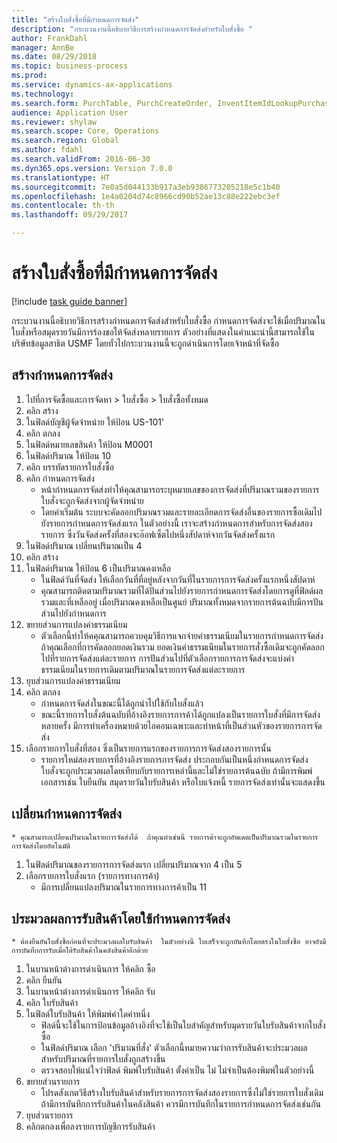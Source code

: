 ```yaml
--- 
title: "สร้างใบสั่งซื้อที่มีกำหนดการจัดส่ง"
description: "กระบวนงานนี้อธิบายวิธีการสร้างกำหนดการจัดส่งสำหรับใบสั่งซื้อ "
author: FrankDahl
manager: AnnBe
ms.date: 08/29/2018
ms.topic: business-process
ms.prod: 
ms.service: dynamics-ax-applications
ms.technology: 
ms.search.form: PurchTable, PurchCreateOrder, InventItemIdLookupPurchase, PurchDeliverySchedule, PurchEditLines
audience: Application User
ms.reviewer: shylaw
ms.search.scope: Core, Operations
ms.search.region: Global
ms.author: fdahl
ms.search.validFrom: 2016-06-30
ms.dyn365.ops.version: Version 7.0.0
ms.translationtype: HT
ms.sourcegitcommit: 7e0a5d044133b917a3eb9386773205218e5c1b40
ms.openlocfilehash: 1e4a0204d74c8966cd90b52ae13c88e222ebc3ef
ms.contentlocale: th-th
ms.lasthandoff: 09/29/2017

---
```

# <a name="create-a-purchase-order-with-a-delivery-schedule"></a>สร้างใบสั่งซื้อที่มีกำหนดการจัดส่ง

[!include [task guide banner](../../includes/task-guide-banner.md)]

กระบวนงานนี้อธิบายวิธีการสร้างกำหนดการจัดส่งสำหรับใบสั่งซื้อ  กำหนดการจัดส่งจะใช้เมื่อปริมาณในใบสั่งหรือสมุดรายวันมีการร้องขอให้จัดส่งหลายรายการ ตัวอย่างที่แสดงในคำแนะนำนี้สามารถใช้ในบริษัทข้อมูลสาธิต USMF โดยทั่วไปกระบวนงานนี้จะถูกดำเนินการโดยเจ้าหน้าที่จัดซื้อ


## <a name="create-a-delivery-schedule"></a>สร้างกำหนดการจัดส่ง
1. ไปที่การจัดซื้อและการจัดหา > ใบสั่งซื้อ > ใบสั่งซื้อทั้งหมด
2. คลิก สร้าง
3. ในฟิลด์บัญชีผู้จัดจำหน่าย ให้ป้อน US-101'
4. คลิก ตกลง
5. ในฟิลด์หมายเลขสินค้า ให้ป้อน M0001
6. ในฟิลด์ปริมาณ ให้ป้อน 10
7. คลิก บรรทัดรายการใบสั่งซื้อ
8. คลิก กำหนดการจัดส่ง
    * หน้ากำหนดการจัดส่งทำให้คุณสามารถระบุหมายเลขของการจัดส่งที่ปริมาณรวมของรายการใบสั่งจะถูกจัดส่งจากผู้จัดจำหน่าย  
    * โดยค่าเริ่มต้น ระบบจะคัดลอกปริมาณรวมและรายละเอียดการจัดส่งอื่นของรายการซื้อเดิมไปยังรายการกำหนดการจัดส่งแรก  ในตัวอย่างนี้ เราจะสร้างกำหนดการสำหรับการจัดส่งสองรายการ ซึ่งวันจัดส่งครั้งที่สองจะอ๊อฟเซ็ตไปหนึ่งสัปดาห์จากวันจัดส่งครั้งแรก  
9. ในฟิลด์ปริมาณ เปลี่ยนปริมาณเป็น 4
10. คลิก สร้าง
11. ในฟิลด์ปริมาณ ให้ป้อน 6 เป็นปริมาณคงเหลือ
    * ในฟิลด์วันที่จัดส่ง ให้เลือกวันที่ที่อยู่หลังจากวันที่ในรายการการจัดส่งครั้งแรกหนึ่งสัปดาห์  
    * คุณสามารถติดตามปริมาณรวมที่ได้ปันส่วนไปยังรายการกำหนดการจัดส่งโดยการดูที่ฟิลด์ผลรวมและที่เหลืออยู่  เมื่อปริมาณคงเหลือเป็นศูนย์ ปริมาณทั้งหมดจากรายการต้นฉบับมีการปันส่วนไปยังกำหนดการ  
12. ขยายส่วนการแปลงค่าธรรมเนียม
    * ตัวเลือกนี้ทำให้คคุณสามารถควบคุมวิธีการแจกจ่ายค่าธรรมเนียมในรายการกำหนดการจัดส่ง  ถ้าคุณเลือกที่การคัดลอกยอดเงินรวม ยอดเงินค่าธรรมเนียมในรายการสั่งซื้อเดิมจะถูกคัดลอกไปที่รายการจัดส่งแต่ละรายการ การปันส่วนไปที่ตัวเลือกรายการการจัดส่งจะแบ่งค่าธรรมเนียมในรายการเดิมตามปริมาณในรายการจัดส่งแต่ละรายการ  
13. ยุบส่วนการแปลงค่าธรรมเนียม
14. คลิก ตกลง
    * กำหนดการจัดส่งในขณะนี้ได้ถูกนำไปใช้กับใบสั่งแล้ว  
    * ขณะนี้รายการใบสั่งต้นฉบับที่อ้างอิงรายการการค้าได้ถูกแปลงเป็นรายการใบสั่งที่มีการจัดส่งหลายครั้ง  มีการทำเครื่องหมายด้วยไอคอนเฉพาะและทำหน้าที่เป็นส่วนหัวของรายการการจัดส่ง  
15. เลือกรายการใบสั่งที่สอง ซึ่งเป็นรายการแรกของรายการการจัดส่งสองรายการนั้น
    * รายการใหม่สองรายการที่อ้างอิงรายการการจัดส่ง ประกอบกันเป็นหนึ่งกำหนดการจัดส่ง  ใบสั่งจะถูกประมวลผลโดยเทียบกับรายการเหล่านี้และไม่ใช่รายการต้นฉบับ ถ้ามีการพิมพ์เอกสารเช่น ใบยืนยัน สมุดรายวันใบรับสินค้า หรือใบแจ้งหนี้ รายการจัดส่งเท่านั้นจะแสดงขึ้น  

## <a name="change-the-delivery-schedule"></a>เปลี่ยนกำหนดการจัดส่ง
    * คุณสามารถเปลี่ยนปริมาณในรายการจัดส่งได้  ถ้าคุณทำเช่นนี้ รายการค้าจะถูกอัพเดตเป็นปริมาณรวมในรายการการจัดส่งโดยอัตโนมัติ  
1. ในฟิลด์ปริมาณของรายการการจัดส่งแรก เปลี่ยนปริมาณจาก 4 เป็น 5
2. เลือกรายการใบสั่งแรก (รายการทางการค้า)
    * มีการเปลี่ยนแปลงปริมาณในรายการทางการค้าเป็น 11  

## <a name="process-product-receipt-using-delivery-schedules"></a>ประมวลผลการรับสินค้าโดยใช้กำหนดการจัดส่ง
    * ต้องยืนยันใบสั่งซื้อก่อนที่จะประมวลผลใบรับสินค้า  ในตัวอย่างนี้ ใบเสร็จจะถูกบันทึกโดยตรงในใบสั่งซื้อ อาจยังมีการบันทึกการรับเมื่อได้รับสินค้าในคลังสินค้าอีกด้วย  
1. ในบานหน้าต่างการดำเนินการ ให้คลิก ซื้อ
2. คลิก ยืนยัน
3. ในบานหน้าต่างการดำเนินการ ให้คลิก รับ
4. คลิก ใบรับสินค้า
5. ในฟิลด์ใบรับสินค้า ให้พิมพ์ค่าใดค่าหนึ่ง
    * ฟิลด์นี้จะใช้ในการป้อนข้อมูลอ้างอิงที่จะใช้เป็นใบสำคัญสำหรับมุดรายวันใบรับสินค้าจากใบสั่งซื้อ  
    * ในฟิลด์ปริมาณ เลือก 'ปริมาณที่สั่ง'  ตัวเลือกนี้หมายความว่าการรับสินค้าจะประมวลผลสำหรับปริมาณที่รายการใบสั่งถูกสร้างขึ้น  
    * ตรวจสอบให้แน่ใจว่าฟิลด์ พิมพ์ใบรับสินค้า ตั้งค่าเป็น ไม่ ไม่จำเป็นต้องพิมพ์ในตัวอย่างนี้  
6. ขยายส่วนรายการ
    * โปรดสังเกตวิธีสร้างใบรับสินค้าสำหรับรายการการจัดส่งสองรายการซึ่งไม่ใช่รายการใบสั่งเดิม  ถ้ามีการบันทึกการรับสินค้าในคลังสินค้า ควรมีการบันทึกในรายการกำหนดการจัดส่งเช่นกัน  
7. ยุบส่วนรายการ
8. คลิกตกลงเพื่อลงรายการบัญชีการรับสินค้า


